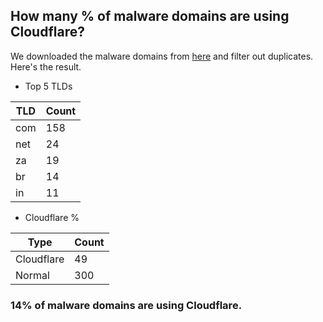 ## How many % of malware domains are using Cloudflare?


We downloaded the malware domains from [here](https://urlhaus.abuse.ch) and filter out duplicates.
Here's the result.


[//]: # (start replacement)


- Top 5 TLDs

| TLD | Count |
| --- | --- |
| com | 158 |
| net | 24 |
| za | 19 |
| br | 14 |
| in | 11 |


- Cloudflare %

| Type | Count |
| --- | --- |
| Cloudflare | 49 |
| Normal | 300 |


### 14% of malware domains are using Cloudflare.